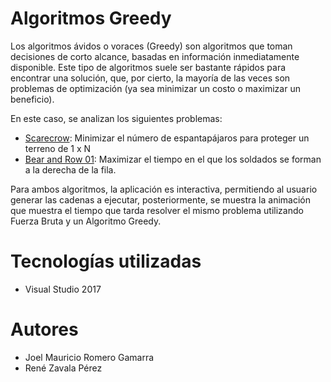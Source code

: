 # Algoritmos Greedy

Los algoritmos ávidos o voraces (Greedy) son algoritmos que toman decisiones de corto alcance, basadas en información inmediatamente disponible. Este tipo de algoritmos suele ser bastante rápidos para encontrar una solución, que, por cierto, la mayoría de las veces son problemas de optimización (ya sea minimizar un costo o maximizar un beneficio).

En este caso, se analizan los siguientes problemas:

- [Scarecrow](https://uva.onlinejudge.org/index.php?option=com_onlinejudge&Itemid=8&category=657&page=show_problem&problem=3836): Minimizar el número de espantapájaros para proteger un terreno de 1 x N
- [Bear and Row 01](https://www.codechef.com/problems/ROWSOLD): Maximizar el tiempo en el que los soldados se forman a la derecha de la fila.

Para ambos algoritmos, la aplicación es interactiva, permitiendo al usuario generar las cadenas a ejecutar, posteriormente, se muestra la animación que muestra el tiempo que tarda resolver el mismo problema utilizando Fuerza Bruta y un Algoritmo Greedy.

# Tecnologías utilizadas

- Visual Studio 2017

# Autores

- Joel Mauricio Romero Gamarra
- René Zavala Pérez
